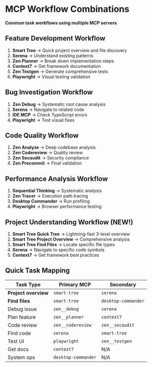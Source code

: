 # MCP Workflow Combinations

**Common task workflows using multiple MCP servers**

## Feature Development Workflow
1. **Smart Tree** → Quick project overview and file discovery
2. **Serena** → Understand existing patterns
3. **Zen Planner** → Break down implementation steps
4. **Context7** → Get framework documentation
5. **Zen Testgen** → Generate comprehensive tests
6. **Playwright** → Visual testing validation

## Bug Investigation Workflow
1. **Zen Debug** → Systematic root cause analysis
2. **Serena** → Navigate to related code
3. **IDE MCP** → Check TypeScript errors
4. **Playwright** → Test visual fixes

## Code Quality Workflow
1. **Zen Analyze** → Deep codebase analysis
2. **Zen Codereview** → Quality review
3. **Zen Secaudit** → Security compliance
4. **Zen Precommit** → Final validation

## Performance Analysis Workflow
1. **Sequential Thinking** → Systematic analysis
2. **Zen Tracer** → Execution path tracing
3. **Desktop Commander** → Run profiling
4. **Playwright** → Browser performance testing

## Project Understanding Workflow (NEW!)
1. **Smart Tree Quick Tree** → Lightning-fast 3-level overview
2. **Smart Tree Project Overview** → Comprehensive analysis
3. **Smart Tree Find Files** → Locate specific file types
4. **Serena** → Navigate to specific code symbols
5. **Context7** → Get framework best practices

## Quick Task Mapping

| Task Type | Primary MCP | Secondary |
|-----------|-------------|-----------|
| **Project overview** | `smart-tree` | `serena` |
| **Find files** | `smart-tree` | `desktop-commander` |
| Debug issue | `zen__debug` | `serena` |
| Plan feature | `zen__planner` | `context7` |
| Code review | `zen__codereview` | `zen__secaudit` |
| Find code | `serena` | `smart-tree` |
| Test UI | `playwright` | `zen__testgen` |
| Get docs | `context7` | N/A |
| System ops | `desktop-commander` | N/A |